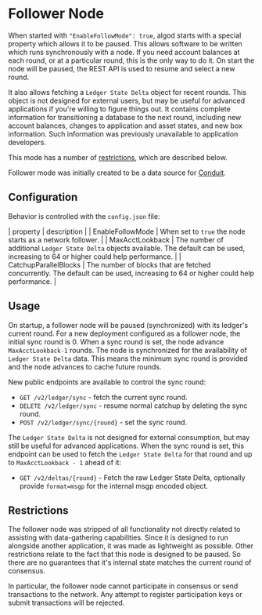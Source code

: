 # Follower Node

When started with `"EnableFollowMode": true`, algod starts with a special
property which allows it to be paused. This allows software to be written
which runs synchronously with a node. If you need account balances at each
round, or at a particular round, this is the only way to do it. On start
the node will be paused, the REST API is used to resume and select a new
round.

It also allows fetching a `Ledger State Delta` object for recent rounds.
This object is not designed for external users, but may be useful for
advanced applications if you're willing to figure things out. It contains
complete information for transitioning a database to the next round,
including new account balances, changes to application and asset states,
and new box information. Such information was previously unavailable to
application developers.

This mode has a number of [restrictions](#restrictions), which are described
below.

Follower mode was initially created to be a data source for [Conduit](https://github.com/algorand/conduit).

## Configuration

Behavior is controlled with the `config.json` file:

| property | description |
| EnableFollowMode | When set to `true` the node starts as a network follower. |
| MaxAcctLookback | The number of additional `Ledger State Delta` objects available. The default can be used, increasing to 64 or higher could help performance. |
| CatchupParallelBlocks | The number of blocks that are fetched concurrently. The default can be used, increasing to 64 or higher could help performance. |

## Usage

On startup, a follower node will be paused (synchronized) with its ledger's
current round. For a new deployment configured as a follower node, the
initial sync round is 0. When a sync round is set, the node advance
`MaxAcctLookback-1` rounds. The node is synchronized for the availability
of `Ledger State Delta` data. This means the minimum sync round is provided
and the node advances to cache future rounds.

New public endpoints are available to control the sync round:
* `GET /v2/ledger/sync` - fetch the current sync round.
* `DELETE /v2/ledger/sync` - resume normal catchup by deleting the sync round.
* `POST /v2/ledger/sync/{round}` - set the sync round.

The `Ledger State Delta` is not designed for external consumption, but may
still be useful for advanced applications. When the sync round is set, this
endpoint can be used to fetch the `Ledger State Delta` for that round and up
to `MaxAcctLookback - 1` ahead of it:
* `GET /v2/deltas/{round}` - Fetch the raw Ledger State Delta, optionally provide `format=msgp` for the internal msgp encoded object.

## Restrictions

The follower node was stripped of all functionality not directly related to
assisting with data-gathering capabilities. Since it is designed to run
alongside another application, it was made as lightweight as possible.
Other restrictions relate to the fact that this node is designed to be
paused. So there are no guarantees that it's internal state matches the
current round of consensus.

In particular, the follower node cannot participate in consensus or send
transactions to the network. Any attempt to register participation keys or
submit transactions will be rejected.

